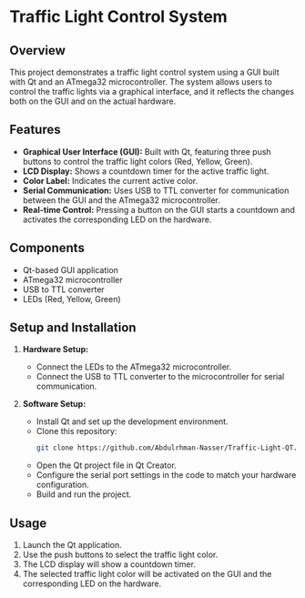 # Traffic Light Control System

## Overview
This project demonstrates a traffic light control system using a GUI built with Qt and an ATmega32 microcontroller. The system allows users to control the traffic lights via a graphical interface, and it reflects the changes both on the GUI and on the actual hardware.

## Features
- **Graphical User Interface (GUI):** Built with Qt, featuring three push buttons to control the traffic light colors (Red, Yellow, Green).
- **LCD Display:** Shows a countdown timer for the active traffic light.
- **Color Label:** Indicates the current active color.
- **Serial Communication:** Uses USB to TTL converter for communication between the GUI and the ATmega32 microcontroller.
- **Real-time Control:** Pressing a button on the GUI starts a countdown and activates the corresponding LED on the hardware.

## Components
- Qt-based GUI application
- ATmega32 microcontroller
- USB to TTL converter
- LEDs (Red, Yellow, Green)

## Setup and Installation
1. **Hardware Setup:**
   - Connect the LEDs to the ATmega32 microcontroller.
   - Connect the USB to TTL converter to the microcontroller for serial communication.

2. **Software Setup:**
   - Install Qt and set up the development environment.
   - Clone this repository: 
     ```bash
     git clone https://github.com/Abdulrhman-Nasser/Traffic-Light-QT.git
     ```
   - Open the Qt project file in Qt Creator.
   - Configure the serial port settings in the code to match your hardware configuration.
   - Build and run the project.

## Usage
1. Launch the Qt application.
2. Use the push buttons to select the traffic light color.
3. The LCD display will show a countdown timer.
4. The selected traffic light color will be activated on the GUI and the corresponding LED on the hardware.
